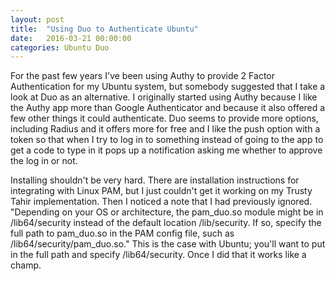 ```yaml
---
layout: post
title:  "Using Duo to Authenticate Ubuntu"
date:   2016-03-21 00:00:00
categories: Ubuntu Duo
---
```

For the past few years I've been using Authy to provide 2 Factor Authentication for my Ubuntu system, but somebody suggested that I take a look at Duo as an alternative. I originally started using Authy because I like the Authy app more than Google Authenticator and because it also offered a few other things it could authenticate. Duo seems to provide more options, including Radius and it offers more for free and I like the push option with a token so that when I try to log in to something instead of going to the app to get a code to type in it pops up a notification asking me whether to approve the log in or not.

Installing shouldn't be very hard. There are installation instructions for integrating with Linux PAM, but I just couldn't get it working on my Trusty Tahir implementation. Then I noticed a note that I had previously ignored.
"Depending on your OS or architecture, the pam_duo.so module might be in /lib64/security instead of the default location /lib/security. If so, specify the full path to pam_duo.so in the PAM config file, such as /lib64/security/pam_duo.so." This is the case with Ubuntu; you'll want to put in the full path and specify /lib64/security.
Once I did that it works like a champ.

